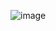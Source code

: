![image](https://github.com/alican133/Seyahat-Planlama-Sistemi/assets/169036709/1cc09716-5b8e-49bf-a91e-8f2aaaa72057)
